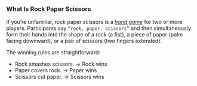 ### What Is Rock Paper Scissors

If you’re unfamiliar, rock paper scissors is a *[hand game](https://en.wikipedia.org/wiki/Hand_game)* for two or more players. Participants 
say `“rock, paper, scissors”` and then simultaneously form their hands into the shape of a rock 
(a fist), a piece of paper (palm facing downward), or a pair of scissors (two fingers extended). 

The winning rules are straightforward:

- Rock smashes scissors. -> Rock wins
- Paper covers rock. -> Paper wins
- Scissors cut paper. -> Scissors wins